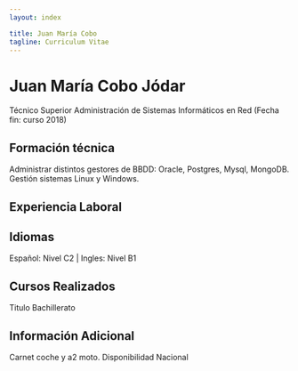 ```yaml
---
layout: index

title: Juan María Cobo
tagline: Curriculum Vitae
---
```

# Juan María Cobo Jódar
Técnico Superior Administración de Sistemas Informáticos en Red (Fecha fin: curso 2018)

## Formación técnica
Administrar distintos gestores de BBDD: Oracle, Postgres, Mysql, MongoDB.
Gestión sistemas Linux y Windows.

## Experiencia Laboral


## Idiomas 
Español: Nivel C2 |
Ingles: Nivel B1

## Cursos Realizados
Titulo Bachillerato 

## Información Adicional
Carnet coche y a2 moto. Disponibilidad Nacional

